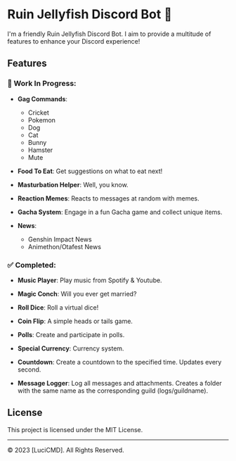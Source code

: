 # Ruin Jellyfish Discord Bot 🌌

I'm a friendly Ruin Jellyfish Discord Bot. I aim to provide a multitude of features to enhance your Discord experience!

## Features

### 🚧 Work In Progress:

- **Gag Commands**: 
  - Cricket
  - Pokemon
  - Dog
  - Cat
  - Bunny
  - Hamster
  - Mute
  
- **Food To Eat**: Get suggestions on what to eat next!
  
- **Masturbation Helper**: Well, you know.
  
- **Reaction Memes**: Reacts to messages at random with memes.
  
- **Gacha System**: Engage in a fun Gacha game and collect unique items.
  
- **News**:
  - Genshin Impact News
  - Animethon/Otafest News

### ✅ Completed:

- **Music Player**: Play music from Spotify & Youtube.

- **Magic Conch**: Will you ever get married?
  
- **Roll Dice**: Roll a virtual dice!
  
- **Coin Flip**: A simple heads or tails game.
  
- **Polls**: Create and participate in polls.
  
- **Special Currency**: Currency system.

- **Countdown**: Create a countdown to the specified time. Updates every second.

- **Message Logger**: Log all messages and attachments. Creates a folder with the same name as the corresponding guild (logs/guildname).

## License

This project is licensed under the MIT License.

---

© 2023 [LuciCMD]. All Rights Reserved.
